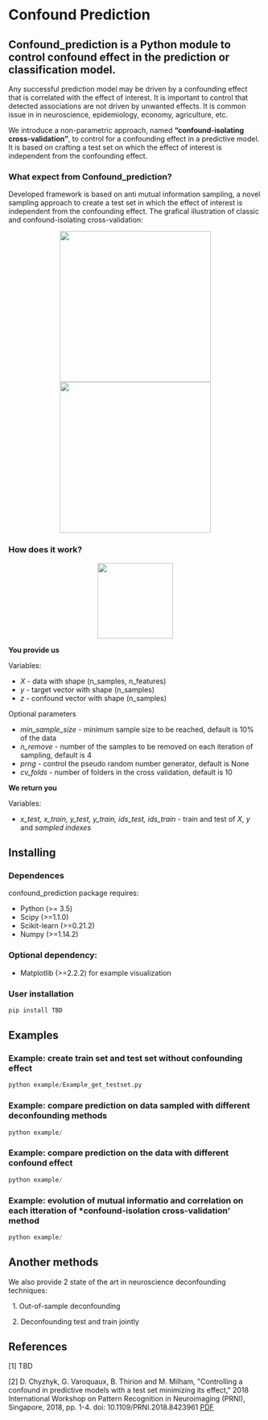 # Confound Prediction

## Confound_prediction is a Python module to control confound effect in the prediction or classification model.

Any successful prediction model may be driven by a confounding effect that is correlated with the effect of interest. It is important to control that detected associations are not driven by unwanted effects. It is common issue in in neuroscience, epidemiology, economy, agriculture, etc. 

We introduce a non-parametric approach, named **“confound-isolating cross-validation”**, to control for a confounding effect in a predictive model. It is based on crafting a test set on which the effect of interest is independent from the confounding effect. 


### What expect from Confound_prediction?

Developed framework is based on anti mutual information sampling, a novel sampling approach to create a test set in which the effect of interest is independent from the confounding effect. The grafical illustration of classic and confound-isolating cross-validation:

<p align="center">
  <img src="https://github.com/darya-chyzhyk/confound_isolating_cv/blob/master/docs/Cross_validation_classic.svg" height="300"> <img src="https://github.com/darya-chyzhyk/confound_isolating_cv/blob/master/docs/Cross_validation_confound_isolation.svg" height="300"> 
</p>


### How does it work?

<p align="center">
  <img src="https://github.com/darya-chyzhyk/confound_isolating_cv/blob/master/docs/Confound_isolation_cv_evolution.svg" height="150">
</p>

**You provide us**

Variables:
&nbsp;
* *X* - data with shape (n_samples, n_features)
* *y* - target vector with shape (n_samples)
* *z* - confound vector with shape (n_samples)

Optional parameters
* *min_sample_size* - minimum sample size to be reached, default is 10% of the data
* *n_remove* - number of the samples to be removed on each iteration of sampling, default is 4
* *prng* - control the pseudo random number generator, default is None
* *cv_folds* - number of folders in the cross validation, default is 10

**We return you**

Variables:
* *x_test, x_train, y_test, y_train, ids_test, ids_train* - train and test of *X*, *y* and *sampled indexes*


## Installing

### Dependences
confound_prediction package requires:
* Python (>= 3.5)
* Scipy (>=1.1.0)
* Scikit-learn (>=0.21.2)
* Numpy (>=1.14.2)

### Optional dependency:
* Matplotlib (>=2.2.2) for example visualization

### User installation
```python
pip install TBD
```

## Examples

### Example: create train set and test set without confounding effect

```python
python example/Example_get_testset.py
```

### Example: compare prediction on data sampled with different deconfounding methods

```python
python example/
```

### Example: compare prediction on the data with different confound effect

```python
python example/
```

### Example: evolution of mutual informatio and correlation on each itteration of *confound-isolation cross-validation' method

```python
python example/
```

## Another methods
We also provide 2 state of the art in neuroscience deconfounding techniques:

&nbsp; 1. Out-of-sample deconfounding

&nbsp; 2. Deconfounding test and train jointly


## References

[1] TBD

[2] D. Chyzhyk, G. Varoquaux, B. Thirion and M. Milham, "Controlling a confound in predictive models with a test set minimizing its effect," 2018 International Workshop on Pattern Recognition in Neuroimaging (PRNI), Singapore, 2018, pp. 1-4.
doi: 10.1109/PRNI.2018.8423961 [PDF](https://hal.archives-ouvertes.fr/hal-01831701/document)

